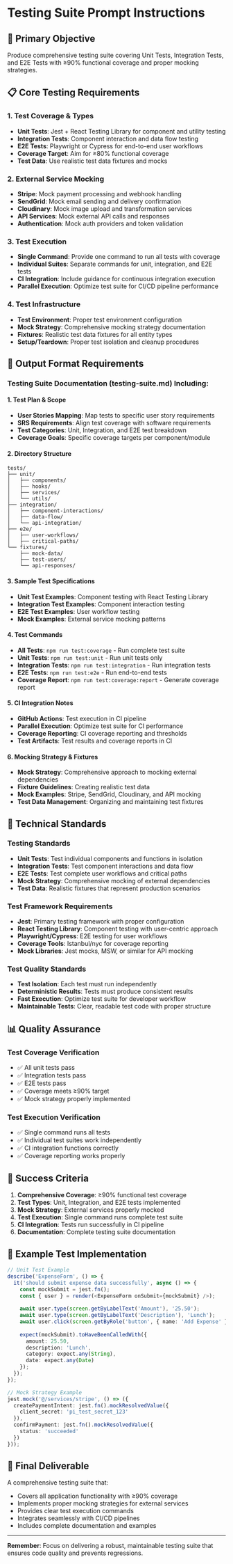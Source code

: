 # Testing Suite Prompt Instructions

## 🧪 **Primary Objective**
Produce comprehensive testing suite covering Unit Tests, Integration Tests, and E2E Tests with ≥90% functional coverage and proper mocking strategies.

## 📋 **Core Testing Requirements**

### **1. Test Coverage & Types**
- **Unit Tests**: Jest + React Testing Library for component and utility testing
- **Integration Tests**: Component interaction and data flow testing
- **E2E Tests**: Playwright or Cypress for end-to-end user workflows
- **Coverage Target**: Aim for ≥80% functional coverage
- **Test Data**: Use realistic test data fixtures and mocks

### **2. External Service Mocking**
- **Stripe**: Mock payment processing and webhook handling
- **SendGrid**: Mock email sending and delivery confirmation
- **Cloudinary**: Mock image upload and transformation services
- **API Services**: Mock external API calls and responses
- **Authentication**: Mock auth providers and token validation

### **3. Test Execution**
- **Single Command**: Provide one command to run all tests with coverage
- **Individual Suites**: Separate commands for unit, integration, and E2E tests
- **CI Integration**: Include guidance for continuous integration execution
- **Parallel Execution**: Optimize test suite for CI/CD pipeline performance

### **4. Test Infrastructure**
- **Test Environment**: Proper test environment configuration
- **Mock Strategy**: Comprehensive mocking strategy documentation
- **Fixtures**: Realistic test data fixtures for all entity types
- **Setup/Teardown**: Proper test isolation and cleanup procedures

## 📁 **Output Format Requirements**

### **Testing Suite Documentation (testing-suite.md) Including:**

#### **1. Test Plan & Scope**
- **User Stories Mapping**: Map tests to specific user story requirements
- **SRS Requirements**: Align test coverage with software requirements
- **Test Categories**: Unit, Integration, and E2E test breakdown
- **Coverage Goals**: Specific coverage targets per component/module

#### **2. Directory Structure**
```
tests/
├── unit/
│   ├── components/
│   ├── hooks/
│   ├── services/
│   └── utils/
├── integration/
│   ├── component-interactions/
│   ├── data-flow/
│   └── api-integration/
├── e2e/
│   ├── user-workflows/
│   ├── critical-paths/
└── fixtures/
    ├── mock-data/
    ├── test-users/
    └── api-responses/
```

#### **3. Sample Test Specifications**
- **Unit Test Examples**: Component testing with React Testing Library
- **Integration Test Examples**: Component interaction testing
- **E2E Test Examples**: User workflow testing
- **Mock Examples**: External service mocking patterns

#### **4. Test Commands**
- **All Tests**: `npm run test:coverage` - Run complete test suite
- **Unit Tests**: `npm run test:unit` - Run unit tests only
- **Integration Tests**: `npm run test:integration` - Run integration tests
- **E2E Tests**: `npm run test:e2e` - Run end-to-end tests
- **Coverage Report**: `npm run test:coverage:report` - Generate coverage report

#### **5. CI Integration Notes**
- **GitHub Actions**: Test execution in CI pipeline
- **Parallel Execution**: Optimize test suite for CI performance
- **Coverage Reporting**: CI coverage reporting and thresholds
- **Test Artifacts**: Test results and coverage reports in CI

#### **6. Mocking Strategy & Fixtures**
- **Mock Strategy**: Comprehensive approach to mocking external dependencies
- **Fixture Guidelines**: Creating realistic test data
- **Mock Examples**: Stripe, SendGrid, Cloudinary, and API mocking
- **Test Data Management**: Organizing and maintaining test fixtures

## 🔧 **Technical Standards**

### **Testing Standards**
- **Unit Tests**: Test individual components and functions in isolation
- **Integration Tests**: Test component interactions and data flow
- **E2E Tests**: Test complete user workflows and critical paths
- **Mock Strategy**: Comprehensive mocking of external dependencies
- **Test Data**: Realistic fixtures that represent production scenarios

### **Test Framework Requirements**
- **Jest**: Primary testing framework with proper configuration
- **React Testing Library**: Component testing with user-centric approach
- **Playwright/Cypress**: E2E testing for user workflows
- **Coverage Tools**: Istanbul/nyc for coverage reporting
- **Mock Libraries**: Jest mocks, MSW, or similar for API mocking

### **Test Quality Standards**
- **Test Isolation**: Each test must run independently
- **Deterministic Results**: Tests must produce consistent results
- **Fast Execution**: Optimize test suite for developer workflow
- **Maintainable Tests**: Clear, readable test code with proper structure

## 📊 **Quality Assurance**

### **Test Coverage Verification**
- ✅ All unit tests pass
- ✅ Integration tests pass
- ✅ E2E tests pass
- ✅ Coverage meets ≥90% target
- ✅ Mock strategy properly implemented

### **Test Execution Verification**
- ✅ Single command runs all tests
- ✅ Individual test suites work independently
- ✅ CI integration functions correctly
- ✅ Coverage reporting works properly

## 🎯 **Success Criteria**

1. **Comprehensive Coverage**: ≥90% functional test coverage
2. **Test Types**: Unit, Integration, and E2E tests implemented
3. **Mock Strategy**: External services properly mocked
4. **Test Execution**: Single command runs complete test suite
5. **CI Integration**: Tests run successfully in CI pipeline
6. **Documentation**: Complete testing suite documentation

## 📝 **Example Test Implementation**

```typescript
// Unit Test Example
describe('ExpenseForm', () => {
  it('should submit expense data successfully', async () => {
    const mockSubmit = jest.fn();
    const { user } = render(<ExpenseForm onSubmit={mockSubmit} />);
    
    await user.type(screen.getByLabelText('Amount'), '25.50');
    await user.type(screen.getByLabelText('Description'), 'Lunch');
    await user.click(screen.getByRole('button', { name: 'Add Expense' }));
    
    expect(mockSubmit).toHaveBeenCalledWith({
      amount: 25.50,
      description: 'Lunch',
      category: expect.any(String),
      date: expect.any(Date)
    });
  });
});

// Mock Strategy Example
jest.mock('@/services/stripe', () => ({
  createPaymentIntent: jest.fn().mockResolvedValue({
    client_secret: 'pi_test_secret_123'
  }),
  confirmPayment: jest.fn().mockResolvedValue({
    status: 'succeeded'
  })
}));
```

## 🚀 **Final Deliverable**

A comprehensive testing suite that:
- Covers all application functionality with ≥90% coverage
- Implements proper mocking strategies for external services
- Provides clear test execution commands
- Integrates seamlessly with CI/CD pipelines
- Includes complete documentation and examples

---

**Remember**: Focus on delivering a robust, maintainable testing suite that ensures code quality and prevents regressions.

